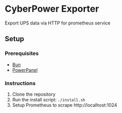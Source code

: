 # CyberPower Exporter

Export UPS data via HTTP for prometheus service

## Setup

### Prerequisites

- [Bun](https://bun.sh)
- [PowerPanel](https://www.cyberpower.com/global/en/product/sku/powerpanel_for_linux#downloads)

### Instructions

1. Clone the repository
2. Run the install script: `./install.sh`
3. Setup Prometheus to scrape http://localhost:1024
